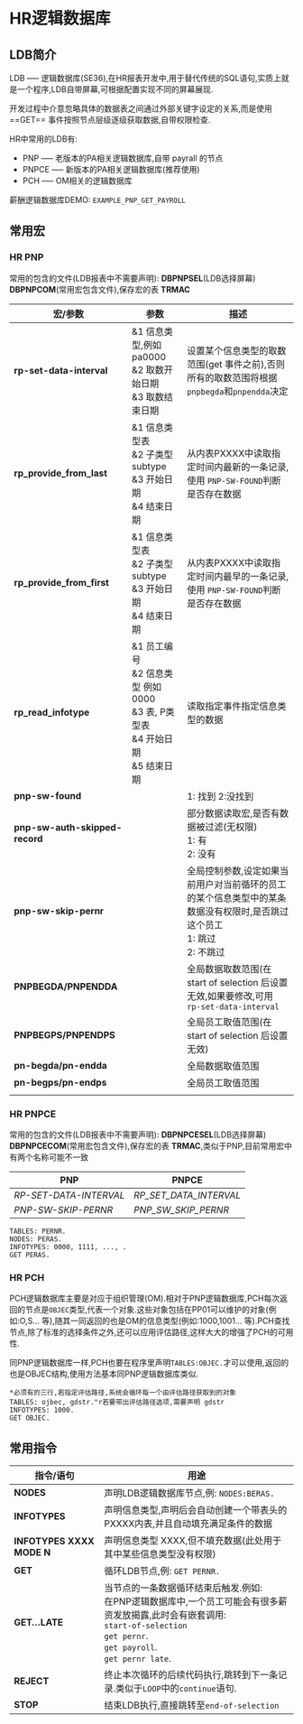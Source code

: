 # HR逻辑数据库 #

## LDB简介 ##

LDB —– 逻辑数据库(SE36),在HR报表开发中,用于替代传统的SQL语句,实质上就是一个程序,LDB自带屏幕,可根据配置实现不同的屏幕展现.

开发过程中介意忽略具体的数据表之间通过外部关键字设定的关系,而是使用  ==GET== 事件按照节点层级逐级获取数据,自带权限检查.

HR中常用的LDB有: 

- PNP —– 老版本的PA相关逻辑数据库,自带 payrall 的节点
- PNPCE —– 新版本的PA相关逻辑数据库(推荐使用)
- PCH —– OM相关的逻辑数据库

薪酬逻辑数据库DEMO: `EXAMPLE_PNP_GET_PAYROLL`

## 常用宏 ##

### HR PNP ###

常用的包含的文件(LDB报表中不需要声明): **DBPNPSEL**(LDB选择屏幕)   **DBPNPCOM**(常用宏包含文件),保存宏的表 **TRMAC**

| 宏/参数                        | 参数                                                         | 描述                                                         |
| ------------------------------ | ------------------------------------------------------------ | ------------------------------------------------------------ |
| **rp-set-data-interval**       | &1  信息类型,例如 pa0000<br />&2  取数开始日期<br />&3  取数结束日期 | 设置某个信息类型的取数范围(get 事件之前),否则所有的取数范围将根据`pnpbegda`和`pnpendda`决定 |
| **rp_provide_from_last**       | &1  信息类型表<br />&2  子类型 subtype<br />&3  开始日期<br />&4  结束日期 | 从内表PXXXX中读取指定时间内最新的一条记录,使用 `PNP-SW-FOUND`判断是否存在数据 |
| **rp_provide_from_first**      | &1  信息类型表<br />&2  子类型 subtype<br />&3  开始日期<br />&4  结束日期 | 从内表PXXXX中读取指定时间内最早的一条记录,使用 `PNP-SW-FOUND`判断是否存在数据 |
| **rp_read_infotype**           | &1  员工编号<br />&2  信息类型 例如 0000<br />&3  表, P类型表<br />&4  开始日期<br />&5  结束日期 | 读取指定事件指定信息类型的数据                               |
| **pnp-sw-found**               |                                                              | 1: 找到    2:没找到                                          |
| **pnp-sw-auth-skipped-record** |                                                              | 部分数据读取宏,是否有数据被过滤(无权限)  <br />1: 有<br />2: 没有 |
| **pnp-sw-skip-pernr**          |                                                              | 全局控制参数,设定如果当前用户对当前循环的员工的某个信息类型中的某条数据没有权限时,是否跳过这个员工<br />1:  跳过<br />2:  不跳过 |
| **PNPBEGDA/PNPENDDA**          |                                                              | 全局数据取数范围(在start of selection 后设置无效,如果要修改,可用 `rp-set-data-interval` |
| **PNPBEGPS/PNPENDPS**          |                                                              | 全局员工取值范围(在start of selection 后设置无效)            |
| **pn-begda/pn-endda**          |                                                              | 全局数据取值范围                                             |
| **pn-begps/pn-endps**          |                                                              | 全局员工取值范围                                             |
|                                |                                                              |                                                              |

### HR PNPCE ###

常用的包含的文件(LDB报表中不需要声明): **DBPNPCESEL**(LDB选择屏幕)   **DBPNPCECOM**(常用宏包含文件),保存宏的表 **TRMAC**,类似于PNP,目前常用宏中有两个名称可能不一致

| PNP                    | PNPCE                  |
| ---------------------- | ---------------------- |
| *RP-SET-DATA-INTERVAL* | *RP_SET_DATA_INTERVAL* |
| *PNP-SW-SKIP-PERNR*    | *PNP_SW_SKIP_PERNR*    |

```ABAP
TABLES: PERNR.
NODES: PERAS.
INFOTYPES: 0000, 1111, ..., .
GET PERAS.
```



### HR PCH ###

PCH逻辑数据库主要是对应于组织管理(OM).相对于PNP逻辑数据库,PCH每次返回的节点是`OBJEC`类型,代表一个对象.这些对象包括在PP01可以维护的对象(例如:O,S… 等),随其一同返回的也是OM的信息类型(例如:1000,1001… 等).PCH查找节点,除了标准的选择条件之外,还可以应用评估路径,这样大大的增强了PCH的可用性.

同PNP逻辑数据库一样,PCH也要在程序里声明`TABLES:OBJEC.`才可以使用,返回的也是OBJEC结构,使用方法基本同PNP逻辑数据库类似.

```abap
*必须有的三行,若指定评估路径,系统会循环每一个由评估路径获取到的对象
TABLES: ojbec, gdstr."r若要带出评估路径选项,需要声明 gdstr
INFOTYPES: 1000.
GET OBJEC.
```

## 常用指令 ##

| 指令/语句                 | 用途                                                         |
| ------------------------- | ------------------------------------------------------------ |
| **NODES**                 | 声明LDB逻辑数据库节点,例: `NODES:BERAS.`                     |
| **INFOTYPES**             | 声明信息类型,声明后会自动创建一个带表头的PXXXX内表,并且自动填充满足条件的数据 |
| **INFOTYPES XXXX MODE N** | 声明信息类型 XXXX,但不填充数据(此处用于其中某些信息类型没有权限) |
| **GET**                   | 循环LDB节点,例: `GET PERNR.`                                 |
| **GET…LATE**              | 当节点的一条数据循环结束后触发.例如:<br />在PNP逻辑数据库中,一个员工可能会有很多薪资发放揭露,此时会有嵌套调用:<br />`start-of-selection`<br />`get pernr`.<br />`get payroll`.<br />`get pernr late`. |
| **REJECT**                | 终止本次循环的后续代码执行,跳转到下一条记录.类似于`LOOP`中的`continue`语句. |
| **STOP**                  | 结束LDB执行,直接跳转至`end-of-selection`                     |

